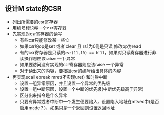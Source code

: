 ## 设计M state的CSR

+ 列出所需要的csr寄存器
+ 用编号标识每一个csr寄存器
+ 先实现对csr寄存器的读写
  + 有些csr只能修改某一些位
  + 如果csr的op是set 或者 clear 且 rs1为0则是只读 修改op为read
  + 有的csr寄存器是只读的`csr(11,10) == b‘11`，如果对只读寄存器进行非读操作则应该raise 一个 异常
  + 如果要访问没有实现的csr寄存器则应该raise 一个异常
  + 对于读出来的内容，要根据csr的编号给出具体的内容
+ 再实现ecall ebreak mret(不实现uret) 和时钟中断
  + 设置一组异常原因，并且设置一个异常的优先级
  + 设置一组中断原因，设置一个中断的优先级(中断优先级高于异常)
  + 区分出来指令是什么异常
  + 只要有异常或者中断中一个发生便要陷入，设置陷入地址在mtvec中(是否启用mode？)，如果只是一个返回则设置返回地址

